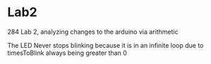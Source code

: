 # Lab2
284 Lab 2, analyzing changes to the arduino via arithmetic 

The LED Never stops blinking because it is in an infinite loop due to timesToBlink always being greater than 0





